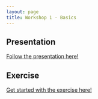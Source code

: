 ```yaml
--- 
layout: page
title: Workshop 1 - Basics
---
```

## Presentation
[Follow the presentation here!](presentation)

## Exercise
[Get started with the exercise here!](exercise/)